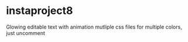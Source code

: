 # instaproject8

Glowing editable text with animation
mutliple css files for multiple colors, just uncomment
